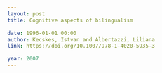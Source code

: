 ```yaml
---
layout: post
title: Cognitive aspects of bilingualism

date: 1996-01-01 00:00
author: Kecskes, Istvan and Albertazzi, Liliana
link: https://doi.org/10.1007/978-1-4020-5935-3

year: 2007
---
```



